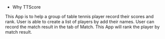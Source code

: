 
* Why TTScore


This App is to help a group of table tennis player record their scores and rank. User is able to create a list of players by add their names. User can record the match result in the tab of Match.
This App will rank the player by match result.

